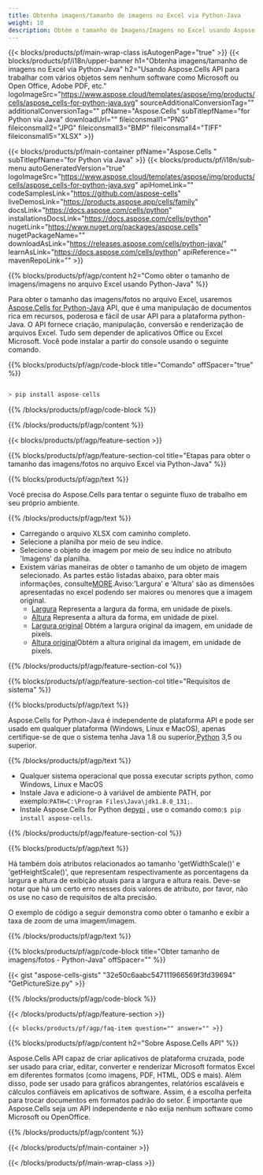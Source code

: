 ```yaml
---
title: Obtenha imagens/tamanho de imagens no Excel via Python-Java
weight: 10
description: Obtém o tamanho de Imagens/Imagens no Excel usando Aspose.Cells' Python-Java API sem nenhum software como Microsoft ou Open Office, Adobe PDF, etc.
---
```

{{< blocks/products/pf/main-wrap-class isAutogenPage="true" >}}
{{< blocks/products/pf/i18n/upper-banner h1="Obtenha imagens/tamanho de imagens no Excel via Python-Java" h2="Usando Aspose.Cells API para trabalhar com vários objetos sem nenhum software como Microsoft ou Open Office, Adobe PDF, etc." logoImageSrc="https://www.aspose.cloud/templates/aspose/img/products/cells/aspose_cells-for-python-java.svg" sourceAdditionalConversionTag="" additionalConversionTag="" pfName="Aspose.Cells" subTitlepfName="for Python via Java" downloadUrl="" fileiconsmall1="PNG" fileiconsmall2="JPG" fileiconsmall3="BMP" fileiconsmall4="TIFF" fileiconsmall5="XLSX" >}}

{{< blocks/products/pf/main-container pfName="Aspose.Cells " subTitlepfName="for Python via Java" >}}
{{< blocks/products/pf/i18n/sub-menu autoGeneratedVersion="true" logoImageSrc="https://www.aspose.cloud/templates/aspose/img/products/cells/aspose_cells-for-python-java.svg" apiHomeLink="" codeSamplesLink="https://github.com/aspose-cells" liveDemosLink="https://products.aspose.app/cells/family" docsLink="https://docs.aspose.com/cells/python" installationsDocsLink="https://docs.aspose.com/cells/python" nugetLink="https://www.nuget.org/packages/aspose.cells" nugetPackageName="" downloadAsLink="https://releases.aspose.com/cells/python-java/" learnAsLink="https://docs.aspose.com/cells/python" apiReference="" mavenRepoLink="" >}}

{{% blocks/products/pf/agp/content h2="Como obter o tamanho de imagens/imagens no arquivo Excel usando Python-Java" %}}

 Para obter o tamanho das imagens/fotos no arquivo Excel, usaremos
 [Aspose.Cells for Python-Java](https://pypi.org/project/aspose-cells/) 
 API, que é uma manipulação de documentos rica em recursos, poderosa e fácil de usar API para a plataforma python-Java. O API fornece criação, manipulação, conversão e renderização de arquivos Excel. Tudo sem depender de aplicativos Office ou Excel Microsoft. Você pode instalar a partir do console usando o seguinte comando.

{{% blocks/products/pf/agp/code-block title="Comando" offSpacer="true" %}}

```cs

> pip install aspose-cells

```

{{% /blocks/products/pf/agp/code-block %}}

{{% /blocks/products/pf/agp/content %}}

{{< blocks/products/pf/agp/feature-section >}}

{{% blocks/products/pf/agp/feature-section-col title="Etapas para obter o tamanho das imagens/fotos no arquivo Excel via Python-Java" %}}

{{% blocks/products/pf/agp/text %}}

Você precisa do Aspose.Cells para tentar o seguinte fluxo de trabalho em seu próprio ambiente.

{{% /blocks/products/pf/agp/text %}}

+ Carregando o arquivo XLSX com caminho completo.
+ Selecione a planilha por meio de seu índice.
+ Selecione o objeto de imagem por meio de seu índice no atributo 'Imagens' da planilha.
 + Existem várias maneiras de obter o tamanho de um objeto de imagem selecionado. As partes estão listadas abaixo, para obter mais informações, consulte[MORE](https://reference.aspose.com/cells/python-java/asposecells.api/Picture).Aviso:'Largura' e 'Altura' são as dimensões apresentadas no excel podendo ser maiores ou menores que a imagem original.
    + [Largura](https://reference.aspose.com/cells/python-java/asposecells.api/picture#Width) Representa a largura da forma, em unidade de pixels.
    + [Altura](https://reference.aspose.com/cells/python-java/asposecells.api/picture#Height) Representa a altura da forma, em unidade de pixel.
    + [Largura original](https://reference.aspose.com/cells/python-java/asposecells.api/picture#OriginalWidth) Obtém a largura original da imagem, em unidade de pixels.
    + [Altura original](https://reference.aspose.com/cells/python-java/asposecells.api/picture#OriginalHeight)Obtém a altura original da imagem, em unidade de pixels.
    

{{% /blocks/products/pf/agp/feature-section-col %}}

{{% blocks/products/pf/agp/feature-section-col title="Requisitos de sistema" %}}

{{% blocks/products/pf/agp/text %}}

 Aspose.Cells for Python-Java é independente de plataforma API e pode ser usado em qualquer plataforma (Windows, Linux e MacOS), apenas certifique-se de que o sistema tenha Java 1.8 ou superior,[Python](https://www.python.org/downloads/) 3,5 ou superior.
 
{{% /blocks/products/pf/agp/text %}}

-  Qualquer sistema operacional que possa executar scripts python, como Windows, Linux e MacOS
-  Instale Java e adicione-o à variável de ambiente PATH, por exemplo:<code>PATH=C:\Program Files\Java\jdk1.8.0_131;</code>.
-  Instale Aspose.Cells for Python de<a href="https://pypi.org/project/aspose-cells/">pypi</a> , use o comando como:<code>$ pip install aspose-cells</code>.

{{% /blocks/products/pf/agp/feature-section-col %}}

{{% blocks/products/pf/agp/text %}}
 
 Há também dois atributos relacionados ao tamanho 'getWidthScale()' e 'getHeightScale()', que representam respectivamente as porcentagens da largura e altura de exibição atuais para a largura e altura reais.
 Deve-se notar que há um certo erro nesses dois valores de atributo, por favor, não os use no caso de requisitos de alta precisão.
 
 O exemplo de código a seguir demonstra como obter o tamanho e exibir a taxa de zoom de uma imagem/imagem.

{{% /blocks/products/pf/agp/text %}}

{{% blocks/products/pf/agp/code-block title="Obter tamanho de imagens/fotos - Python-Java" offSpacer="" %}}

{{< gist "aspose-cells-gists" "32e50c6aabc547111966569f3fd39694" "GetPictureSize.py" >}}

{{% /blocks/products/pf/agp/code-block %}}

{{< /blocks/products/pf/agp/feature-section >}}

    {{< blocks/products/pf/agp/faq-item question="" answer="" >}}
 

<!-- aboutfile Starts -->

{{% blocks/products/pf/agp/content h2="Sobre Aspose.Cells API" %}}

Aspose.Cells API capaz de criar aplicativos de plataforma cruzada, pode ser usado para criar, editar, converter e renderizar Microsoft formatos Excel em diferentes formatos (como imagens, PDF, HTML, ODS e mais). Além disso, pode ser usado para gráficos abrangentes, relatórios escaláveis e cálculos confiáveis em aplicativos de software. Assim, é a escolha perfeita para trocar documentos em formatos padrão do setor. É importante que Aspose.Cells seja um API independente e não exija nenhum software como Microsoft ou OpenOffice.

{{% /blocks/products/pf/agp/content %}}



<!-- aboutfile Ends -->
<!--
{{< blocks/products/pf/agp/other-supported-section title="Other Supported Splitting Formats" subTitle="Using C#, One can also split large file into chunks of many other file formats including." >}}

{{< blocks/products/pf/agp/other-supported-section-item href="https://products.aspose.com/cells/net/splitter/ods/" name="ODS" description="OpenDocument Spreadsheet File" >}}
{{< blocks/products/pf/agp/other-supported-section-item href="https://products.aspose.com/cells/net/splitter/xls/" name="XLS" description="Excel Binary Format" >}}
{{< blocks/products/pf/agp/other-supported-section-item href="https://products.aspose.com/cells/net/splitter/xlsb/" name="XLSB" description="Binary Excel Workbook File" >}}
{{< blocks/products/pf/agp/other-supported-section-item href="https://products.aspose.com/cells/net/splitter/xlsm/" name="XLSM" description="Spreadsheet File" >}}

{{< /blocks/products/pf/agp/other-supported-section >}}

-->

{{< /blocks/products/pf/main-container >}}
    
{{< /blocks/products/pf/main-wrap-class >}}
